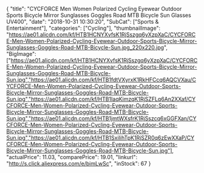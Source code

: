 {
	"title": "CYCFORCE Men Women Polarized Cycling Eyewear Outdoor Sports Bicycle Mirror Sunglasses Goggles Road MTB Bicycle Sun Glasses UV400",
	"date": "2018-10-31 10:30:20",
	"SubCat": ["Sports & Entertainment"],
	"categories": ["Cycling"],
	"thumbnailImage": "https://ae01.alicdn.com/kf/HTB1HCNYXvfsK1RjSszgq6yXzpXaC/CYCFORCE-Men-Women-Polarized-Cycling-Eyewear-Outdoor-Sports-Bicycle-Mirror-Sunglasses-Goggles-Road-MTB-Bicycle-Sun.jpg_220x220.jpg",
	"BigImage": ["https://ae01.alicdn.com/kf/HTB1HCNYXvfsK1RjSszgq6yXzpXaC/CYCFORCE-Men-Women-Polarized-Cycling-Eyewear-Outdoor-Sports-Bicycle-Mirror-Sunglasses-Goggles-Road-MTB-Bicycle-Sun.jpg","https://ae01.alicdn.com/kf/HTB1fdtVXyrxK1RkHFCcq6AQCVXau/CYCFORCE-Men-Women-Polarized-Cycling-Eyewear-Outdoor-Sports-Bicycle-Mirror-Sunglasses-Goggles-Road-MTB-Bicycle-Sun.jpg","https://ae01.alicdn.com/kf/HTB1IaqKimzqK1RjSZFLq6An2XXaf/CYCFORCE-Men-Women-Polarized-Cycling-Eyewear-Outdoor-Sports-Bicycle-Mirror-Sunglasses-Goggles-Road-MTB-Bicycle-Sun.jpg","https://ae01.alicdn.com/kf/HTB1jmtWXsfrK1RjSszcq6xGGFXan/CYCFORCE-Men-Women-Polarized-Cycling-Eyewear-Outdoor-Sports-Bicycle-Mirror-Sunglasses-Goggles-Road-MTB-Bicycle-Sun.jpg","https://ae01.alicdn.com/kf/HTB1SxiIihTpK1RjSZR0q6zEwXXaP/CYCFORCE-Men-Women-Polarized-Cycling-Eyewear-Outdoor-Sports-Bicycle-Mirror-Sunglasses-Goggles-Road-MTB-Bicycle-Sun.jpg"],
	"actualPrice": 11.03,
	"comparePrice": 19.01,
	"linkurl": "http://s.click.aliexpress.com/e/bimLwSc",
	"inStock": 67
}

